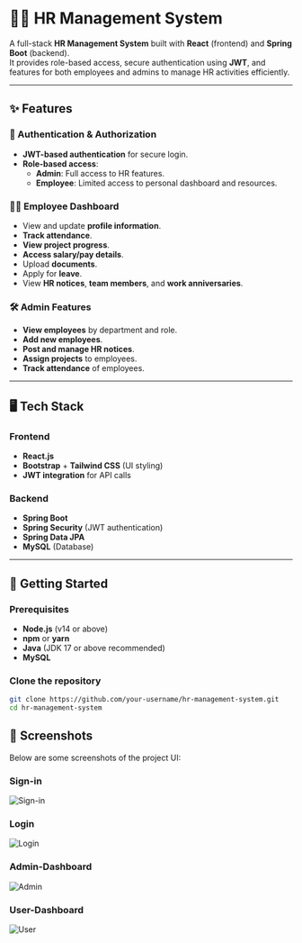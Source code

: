 # 🧑‍💼 HR Management System  

A full-stack **HR Management System** built with **React** (frontend) and **Spring Boot** (backend).  
It provides role-based access, secure authentication using **JWT**, and features for both employees and admins to manage HR activities efficiently.

---

## ✨ Features

### 🔐 Authentication & Authorization  
- **JWT-based authentication** for secure login.  
- **Role-based access**:
  - **Admin**: Full access to HR features.  
  - **Employee**: Limited access to personal dashboard and resources.  

### 👩‍💻 Employee Dashboard  
- View and update **profile information**.  
- **Track attendance**.  
- **View project progress**.  
- **Access salary/pay details**.  
- Upload **documents**.  
- Apply for **leave**.  
- View **HR notices**, **team members**, and **work anniversaries**.  

### 🛠️ Admin Features  
- **View employees** by department and role.  
- **Add new employees**.  
- **Post and manage HR notices**.  
- **Assign projects** to employees.  
- **Track attendance** of employees.  

---

## 🖥️ Tech Stack  

### Frontend  
- **React.js**  
- **Bootstrap** + **Tailwind CSS** (UI styling)  
- **JWT integration** for API calls  

### Backend  
- **Spring Boot**  
- **Spring Security** (JWT authentication)  
- **Spring Data JPA**  
- **MySQL** (Database)  

---

## 🚀 Getting Started  

### Prerequisites  
- **Node.js** (v14 or above)  
- **npm** or **yarn**  
- **Java** (JDK 17 or above recommended)  
- **MySQL**  

### Clone the repository  
```bash
git clone https://github.com/your-username/hr-management-system.git
cd hr-management-system
```

## 📸 Screenshots  

Below are some screenshots of the project UI:  

### Sign-in
![Sign-in](screenshots/Screenshot(141).png)

### Login
![Login](screenshots/Screenshot(142).png)

### Admin-Dashboard
![Admin](screenshots/Screenshot(143).png)

### User-Dashboard
![User](screenshots/Screenshot(144).png)

